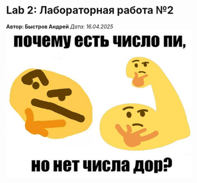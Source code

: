 # Lab 2: Лабораторная работа №2
**Автор: Быстров Андрей**
*Дата: 16.04.2025*
![Мемасик](./images/mem.jpg)
